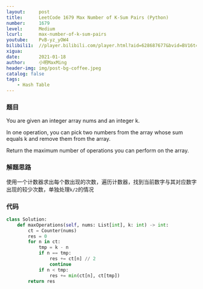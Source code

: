 ```yaml
---
layout:     post
title:      LeetCode 1679 Max Number of K-Sum Pairs (Python)
number:     1679
level:      Medium
lcurl:      max-number-of-k-sum-pairs
youtube:    PvB-yz_yOW4
bilibili1:  //player.bilibili.com/player.html?aid=628687677&bvid=BV16t4y1z7kY&cid=284097242&page=1
xigua:      
date:       2021-01-18
author:     小明MaxMing
header-img: img/post-bg-coffee.jpeg
catalog: false
tags:
    - Hash Table
---
```


### 题目

You are given an integer array nums and an integer k.

In one operation, you can pick two numbers from the array whose sum equals k and remove them from the array.

Return the maximum number of operations you can perform on the array.

### 解题思路

使用一个计数器求出每个数出现的次数，遍历计数器，找到当前数字与其对应数字出现的较少次数，单独处理`k/2`的情况

### 代码
```python
class Solution:
    def maxOperations(self, nums: List[int], k: int) -> int:
        ct = Counter(nums)
        res = 0
        for n in ct:
            tmp = k - n
            if n == tmp:
                res += ct[n] // 2
                continue    
            if n < tmp:
                res += min(ct[n], ct[tmp])
        return res
```

